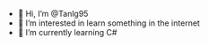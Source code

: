 - 👋 Hi, I’m @Tanlg95
- 👀 I’m interested in learn something in the internet
- 🌱 I’m currently learning C#

<!---
Tanlg95/Tanlg95 is a ✨ special ✨ repository because its `README.md` (this file) appears on your GitHub profile.
You can click the Preview link to take a look at your changes.
--->
